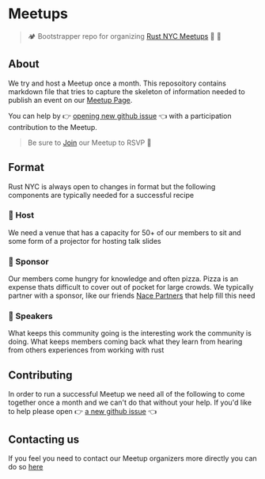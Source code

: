 # Meetups

> 🏕️ Bootstrapper repo for organizing [Rust NYC Meetups](https://meetup.com/rust-nyc) 🗽 🦀

## About

We try and host a Meetup once a month. This reposoitory contains markdown file that
tries to capture the skeleton of information needed to publish an event on our
[Meetup Page](https://meetup.com/rust-nyc).

You can help by 👉 [opening new github issue](https://github.com/rust-nyc/meetups/issues/new/choose) 👈 with a participation contribution to the Meetup.

> Be sure to [Join](https://www.meetup.com/Rust-NYC/?action=join) our Meetup to RSVP 📛

## Format

Rust NYC is always open to changes in format but the following components are typically
needed for a successful recipe

### 🏡 Host

We need a venue that has a capacity for 50+ of our members to sit and some form
of a projector for hosting talk slides

### 🍕 Sponsor

Our members come hungry for knowledge and often pizza. Pizza is an expense
thats difficult to cover out of pocket for large crowds. We typically partner
with a sponsor, like our friends [Nace Partners](http://nacepartners.com/) that help
fill this need

### 🎤 Speakers

What keeps this community going is the interesting work the community is doing.
What keeps members coming back what they learn from hearing from others experiences
from working with rust

## Contributing

In order to run a successful Meetup we need all of the following to come together
once a month and we can't do that without your help. If you'd like to help
please open 👉  [a new github issue](https://github.com/rust-nyc/meetups/issues/new/choose) 👈


## Contacting us

If you feel you need to contact our Meetup organizers more directly you can do so [here](https://www.meetup.com/Rust-NYC/members/?op=leaders)